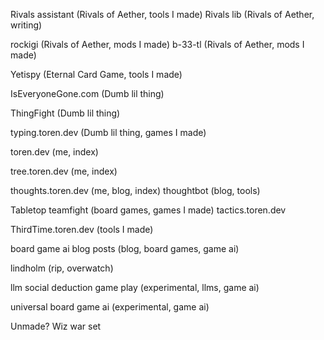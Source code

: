 Rivals assistant (Rivals of Aether, tools I made)
Rivals lib (Rivals of Aether, writing)

rockigi (Rivals of Aether, mods I made)
b-33-tl (Rivals of Aether, mods I made)

Yetispy (Eternal Card Game, tools I made)

IsEveryoneGone.com (Dumb lil thing)

ThingFight (Dumb lil thing)

typing.toren.dev (Dumb lil thing, games I made)

toren.dev (me, index)

tree.toren.dev (me, index)

thoughts.toren.dev (me, blog, index)
thoughtbot (blog, tools)

Tabletop teamfight (board games, games I made)
tactics.toren.dev 

ThirdTime.toren.dev (tools I made)

board game ai blog posts (blog, board games, game ai)

lindholm (rip, overwatch)

llm social deduction game play (experimental, llms, game ai)

universal board game ai (experimental, game ai)



Unmade?
Wiz war set